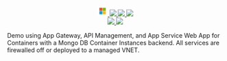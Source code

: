 <!-- Row 1 - Links to Azure documentation, GitHub, and Share -->
<span style="display:block;text-align:center">
  <a href="https://docs.microsoft.com/en-us/azure/app-service/configure-custom-container?pivots=container-linux">
    <img width="25px" src="https://github.com/ralacher/azure-dashboards/blob/main/widgets/images/microsoft.png?raw=true">
  </a>
  <a href="https://github.com/ralacher/azure-demos/tree/main/app-services/">
    <img width="25px" src="https://github.githubassets.com/images/modules/logos_page/GitHub-Mark.png">
  </a>
  <a href="mailto:?subject=Python and Mongo-Webs App for Containers and Container Instances&body=Links%20from%20our%20discussion%20today.%0A%0ADocumentation%0Ahttps%3A%2F%2Fdocs.microsoft.com%2Fen-us%2Fazure%2Fapp-service%2Fconfigure-custom-container%3Fpivots%3Dcontainer-linux%0A%0AGitHub%20Code%0Ahttps%3A%2F%2Fgithub.com%2Fralacher%2Fazure-demos%2Ftree%2Fmain%2Fapp-services%2F%0A%0ACost%20Estimate%0Ahttps%3A%2F%2Fazure.com%2Fe%2Fcc413153290a4d73a8e88d249b77fae0">
    <img src="https://freepngimg.com/thumb/logo/64838-icons-symbol-envelope-computer-mail-logo-email.png" height="25px"/>
  </a>
  <a href="https://portal.azure.com/#create/Microsoft.Template/uri/https%3A%2F%2Fraw.githubusercontent.com%2Fmullis623%2FiPaaSDemo%2Fmain%2FArmTemplates%2FdeployTemplate.json" target="_blank">
    <img height="25px" src="https://aka.ms/deploytoazurebutton"/>
  </a>
</span>
<!-- Row 2 - Shields to display demo information -->
<span style="display:block;text-align:center">
  <a href="https://azure.com/e/cc413153290a4d73a8e88d249b77fae0">
    <img src="https://img.shields.io/badge/Cost-$173/month-orange" />
  </a>
  <img src="https://img.shields.io/badge/Time-45 minutes-critical" />
</span>

<!-- Row 3 - Demo description -->
Demo using App Gateway, API Management, and App Service Web App for Containers with a Mongo DB Container Instances backend. All services are firewalled off or deployed to a managed VNET.